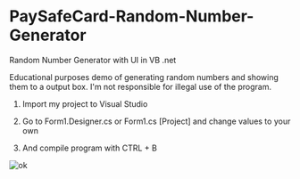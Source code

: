 # PaySafeCard-Random-Number-Generator
Random Number Generator with UI in VB .net

Educational purposes demo of generating random numbers and showing them to a output box.
I'm not responsible for illegal use of the program.

1. Import my project to Visual Studio

2. Go to Form1.Designer.cs or Form1.cs [Project] and change values to your own

3. And compile program with CTRL + B

![ok](https://user-images.githubusercontent.com/70578851/91859982-5c27f600-ec6b-11ea-9cae-a91355fd88bd.png)
